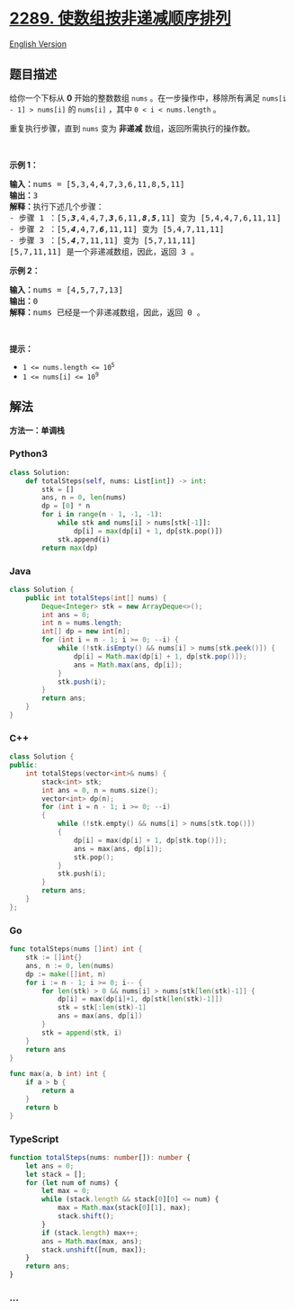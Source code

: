 # [2289. 使数组按非递减顺序排列](https://leetcode.cn/problems/steps-to-make-array-non-decreasing)

[English Version](/solution/2200-2299/2289.Steps%20to%20Make%20Array%20Non-decreasing/README_EN.md)

## 题目描述

<!-- 这里写题目描述 -->

<p>给你一个下标从 <strong>0</strong> 开始的整数数组 <code>nums</code> 。在一步操作中，移除所有满足&nbsp;<code>nums[i - 1] &gt; nums[i]</code> 的 <code>nums[i]</code> ，其中 <code>0 &lt; i &lt; nums.length</code> 。</p>

<p>重复执行步骤，直到 <code>nums</code> 变为 <strong>非递减</strong> 数组，返回所需执行的操作数。</p>

<p>&nbsp;</p>

<p><strong>示例 1：</strong></p>

<pre>
<strong>输入：</strong>nums = [5,3,4,4,7,3,6,11,8,5,11]
<strong>输出：</strong>3
<strong>解释：</strong>执行下述几个步骤：
- 步骤 1 ：[5,<em><strong>3</strong></em>,4,4,7,<em><strong>3</strong></em>,6,11,<em><strong>8</strong></em>,<em><strong>5</strong></em>,11] 变为 [5,4,4,7,6,11,11]
- 步骤 2 ：[5,<em><strong>4</strong></em>,4,7,<em><strong>6</strong></em>,11,11] 变为 [5,4,7,11,11]
- 步骤 3 ：[5,<em><strong>4</strong></em>,7,11,11] 变为 [5,7,11,11]
[5,7,11,11] 是一个非递减数组，因此，返回 3 。
</pre>

<p><strong>示例 2：</strong></p>

<pre>
<strong>输入：</strong>nums = [4,5,7,7,13]
<strong>输出：</strong>0
<strong>解释：</strong>nums 已经是一个非递减数组，因此，返回 0 。
</pre>

<p>&nbsp;</p>

<p><strong>提示：</strong></p>

<ul>
	<li><code>1 &lt;= nums.length &lt;= 10<sup>5</sup></code></li>
	<li><code>1 &lt;= nums[i] &lt;= 10<sup>9</sup></code></li>
</ul>

## 解法

<!-- 这里可写通用的实现逻辑 -->

**方法一：单调栈**

<!-- tabs:start -->

### **Python3**

<!-- 这里可写当前语言的特殊实现逻辑 -->

```python
class Solution:
    def totalSteps(self, nums: List[int]) -> int:
        stk = []
        ans, n = 0, len(nums)
        dp = [0] * n
        for i in range(n - 1, -1, -1):
            while stk and nums[i] > nums[stk[-1]]:
                dp[i] = max(dp[i] + 1, dp[stk.pop()])
            stk.append(i)
        return max(dp)
```

### **Java**

<!-- 这里可写当前语言的特殊实现逻辑 -->

```java
class Solution {
    public int totalSteps(int[] nums) {
        Deque<Integer> stk = new ArrayDeque<>();
        int ans = 0;
        int n = nums.length;
        int[] dp = new int[n];
        for (int i = n - 1; i >= 0; --i) {
            while (!stk.isEmpty() && nums[i] > nums[stk.peek()]) {
                dp[i] = Math.max(dp[i] + 1, dp[stk.pop()]);
                ans = Math.max(ans, dp[i]);
            }
            stk.push(i);
        }
        return ans;
    }
}
```

### **C++**

```cpp
class Solution {
public:
    int totalSteps(vector<int>& nums) {
        stack<int> stk;
        int ans = 0, n = nums.size();
        vector<int> dp(n);
        for (int i = n - 1; i >= 0; --i)
        {
            while (!stk.empty() && nums[i] > nums[stk.top()])
            {
                dp[i] = max(dp[i] + 1, dp[stk.top()]);
                ans = max(ans, dp[i]);
                stk.pop();
            }
            stk.push(i);
        }
        return ans;
    }
};
```

### **Go**

```go
func totalSteps(nums []int) int {
	stk := []int{}
	ans, n := 0, len(nums)
	dp := make([]int, n)
	for i := n - 1; i >= 0; i-- {
		for len(stk) > 0 && nums[i] > nums[stk[len(stk)-1]] {
			dp[i] = max(dp[i]+1, dp[stk[len(stk)-1]])
			stk = stk[:len(stk)-1]
			ans = max(ans, dp[i])
		}
		stk = append(stk, i)
	}
	return ans
}

func max(a, b int) int {
	if a > b {
		return a
	}
	return b
}
```

### **TypeScript**

```ts
function totalSteps(nums: number[]): number {
    let ans = 0;
    let stack = [];
    for (let num of nums) {
        let max = 0;
        while (stack.length && stack[0][0] <= num) {
            max = Math.max(stack[0][1], max);
            stack.shift();
        }
        if (stack.length) max++;
        ans = Math.max(max, ans);
        stack.unshift([num, max]);
    }
    return ans;
}
```

### **...**

```

```

<!-- tabs:end -->
